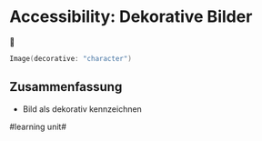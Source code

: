 # Accessibility: Dekorative Bilder
🦮

```swift
Image(decorative: "character")
```

## Zusammenfassung
- Bild als dekorativ kennzeichnen


#learning unit#